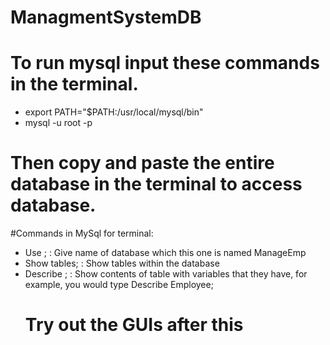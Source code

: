 # ManagmentSystemDB

# To run mysql input these commands in the terminal.
- export PATH="$PATH:/usr/local/mysql/bin"
- mysql -u root -p

# Then copy and paste the entire database in the terminal to access database.

#Commands in MySql for terminal:
- Use <database>; : Give name of database which this one is named ManageEmp
- Show tables; : Show tables within the database
- Describe <table>; : Show contents of table with variables that they have, for example, you would type Describe Employee;

# Try out the GUIs after this
